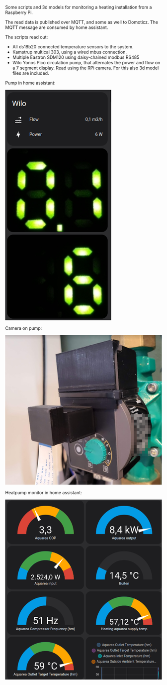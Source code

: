 Some scripts and 3d models for monitoring a heating installation from a Raspberry Pi. 

The read data is published over MQTT, and some as well to Domoticz. The MQTT message are consumed by home assistant.

The scripts read out:
- All ds18b20 connected temperature sensors to the system. 
- Kamstrup multical 303, using a wired mbus connection.
- Multiple Eastron SDM120 using daisy-chained modbus RS485
- Wilo Yonos Pico circulation pump, that alternates the power and flow on a 7 segment display. Read using the RPi camera. For this also 3d model files are included. 

Pump in home assistant:

![Wilo hass](./Wilo%20STL/wilo-home-assistant.png)

Camera on pump:

![Pump](./Wilo%20STL/wilo-yonos-pico.png)

Heatpump monitor in home assistant:

![Heatpump hass](Home%20assistant/heatpump.png)

